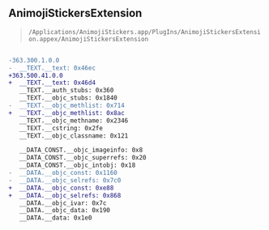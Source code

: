 ## AnimojiStickersExtension

> `/Applications/AnimojiStickers.app/PlugIns/AnimojiStickersExtension.appex/AnimojiStickersExtension`

```diff

-363.300.1.0.0
-  __TEXT.__text: 0x46ec
+363.500.41.0.0
+  __TEXT.__text: 0x46d4
   __TEXT.__auth_stubs: 0x360
   __TEXT.__objc_stubs: 0x1840
-  __TEXT.__objc_methlist: 0x714
+  __TEXT.__objc_methlist: 0x8ac
   __TEXT.__objc_methname: 0x2346
   __TEXT.__cstring: 0x2fe
   __TEXT.__objc_classname: 0x121

   __DATA_CONST.__objc_imageinfo: 0x8
   __DATA_CONST.__objc_superrefs: 0x20
   __DATA_CONST.__objc_intobj: 0x18
-  __DATA.__objc_const: 0x1160
-  __DATA.__objc_selrefs: 0x7c0
+  __DATA.__objc_const: 0xe88
+  __DATA.__objc_selrefs: 0x868
   __DATA.__objc_ivar: 0x7c
   __DATA.__objc_data: 0x190
   __DATA.__data: 0x1e0

```
